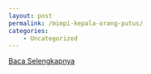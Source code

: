 ```yaml
---
layout: post
permalink: /mimpi-kepala-orang-putus/
categories:
    - Uncategorized
---
```


[Baca Selengkapnya](/07)